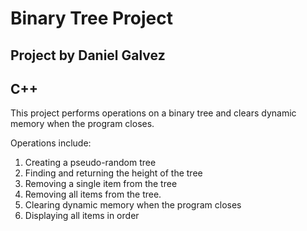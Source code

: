 # Binary Tree Project
## Project by Daniel Galvez
## C++

This project performs operations on a binary tree and clears dynamic memory when the program closes.

Operations include:
1. Creating a pseudo-random tree
2. Finding and returning the height of the tree
3. Removing a single item from the tree
4. Removing all items from the tree.
5. Clearing dynamic memory when the program closes
6. Displaying all items in order

